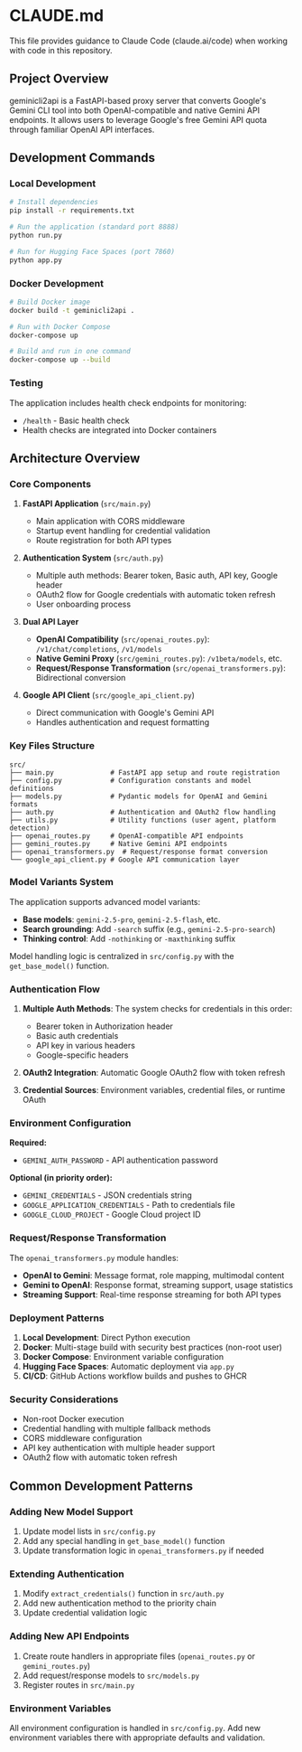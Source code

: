 # CLAUDE.md

This file provides guidance to Claude Code (claude.ai/code) when working with code in this repository.

## Project Overview

geminicli2api is a FastAPI-based proxy server that converts Google's Gemini CLI tool into both OpenAI-compatible and native Gemini API endpoints. It allows users to leverage Google's free Gemini API quota through familiar OpenAI API interfaces.

## Development Commands

### Local Development
```bash
# Install dependencies
pip install -r requirements.txt

# Run the application (standard port 8888)
python run.py

# Run for Hugging Face Spaces (port 7860)
python app.py
```

### Docker Development
```bash
# Build Docker image
docker build -t geminicli2api .

# Run with Docker Compose
docker-compose up

# Build and run in one command
docker-compose up --build
```

### Testing
The application includes health check endpoints for monitoring:
- `/health` - Basic health check
- Health checks are integrated into Docker containers

## Architecture Overview

### Core Components

1. **FastAPI Application** (`src/main.py`)
   - Main application with CORS middleware
   - Startup event handling for credential validation
   - Route registration for both API types

2. **Authentication System** (`src/auth.py`)
   - Multiple auth methods: Bearer token, Basic auth, API key, Google header
   - OAuth2 flow for Google credentials with automatic token refresh
   - User onboarding process

3. **Dual API Layer**
   - **OpenAI Compatibility** (`src/openai_routes.py`): `/v1/chat/completions`, `/v1/models`
   - **Native Gemini Proxy** (`src/gemini_routes.py`): `/v1beta/models`, etc.
   - **Request/Response Transformation** (`src/openai_transformers.py`): Bidirectional conversion

4. **Google API Client** (`src/google_api_client.py`)
   - Direct communication with Google's Gemini API
   - Handles authentication and request formatting

### Key Files Structure

```
src/
├── main.py              # FastAPI app setup and route registration
├── config.py            # Configuration constants and model definitions
├── models.py            # Pydantic models for OpenAI and Gemini formats
├── auth.py              # Authentication and OAuth2 flow handling
├── utils.py             # Utility functions (user agent, platform detection)
├── openai_routes.py     # OpenAI-compatible API endpoints
├── gemini_routes.py     # Native Gemini API endpoints
├── openai_transformers.py  # Request/response format conversion
└── google_api_client.py # Google API communication layer
```

### Model Variants System

The application supports advanced model variants:
- **Base models**: `gemini-2.5-pro`, `gemini-2.5-flash`, etc.
- **Search grounding**: Add `-search` suffix (e.g., `gemini-2.5-pro-search`)
- **Thinking control**: Add `-nothinking` or `-maxthinking` suffix

Model handling logic is centralized in `src/config.py` with the `get_base_model()` function.

### Authentication Flow

1. **Multiple Auth Methods**: The system checks for credentials in this order:
   - Bearer token in Authorization header
   - Basic auth credentials
   - API key in various headers
   - Google-specific headers

2. **OAuth2 Integration**: Automatic Google OAuth2 flow with token refresh
3. **Credential Sources**: Environment variables, credential files, or runtime OAuth

### Environment Configuration

**Required:**
- `GEMINI_AUTH_PASSWORD` - API authentication password

**Optional (in priority order):**
- `GEMINI_CREDENTIALS` - JSON credentials string
- `GOOGLE_APPLICATION_CREDENTIALS` - Path to credentials file
- `GOOGLE_CLOUD_PROJECT` - Google Cloud project ID

### Request/Response Transformation

The `openai_transformers.py` module handles:
- **OpenAI to Gemini**: Message format, role mapping, multimodal content
- **Gemini to OpenAI**: Response format, streaming support, usage statistics
- **Streaming Support**: Real-time response streaming for both API types

### Deployment Patterns

1. **Local Development**: Direct Python execution
2. **Docker**: Multi-stage build with security best practices (non-root user)
3. **Docker Compose**: Environment variable configuration
4. **Hugging Face Spaces**: Automatic deployment via `app.py`
5. **CI/CD**: GitHub Actions workflow builds and pushes to GHCR

### Security Considerations

- Non-root Docker execution
- Credential handling with multiple fallback methods
- CORS middleware configuration
- API key authentication with multiple header support
- OAuth2 flow with automatic token refresh

## Common Development Patterns

### Adding New Model Support
1. Update model lists in `src/config.py`
2. Add any special handling in `get_base_model()` function
3. Update transformation logic in `openai_transformers.py` if needed

### Extending Authentication
1. Modify `extract_credentials()` function in `src/auth.py`
2. Add new authentication method to the priority chain
3. Update credential validation logic

### Adding New API Endpoints
1. Create route handlers in appropriate files (`openai_routes.py` or `gemini_routes.py`)
2. Add request/response models to `src/models.py`
3. Register routes in `src/main.py`

### Environment Variables
All environment configuration is handled in `src/config.py`. Add new environment variables there with appropriate defaults and validation.